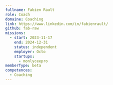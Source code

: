 ```yaml
---
fullname: Fabien Rault
role: Coach
domaine: Coaching
link: https://www.linkedin.com/in/fabienrault/
github: fab-raw
missions:
  - start: 2023-11-17
    end: 2024-12-31
    status: independent
    employer: Octo
    startups:
      - monlyceepro
memberType: beta
competences:
  - Coaching
---
```

